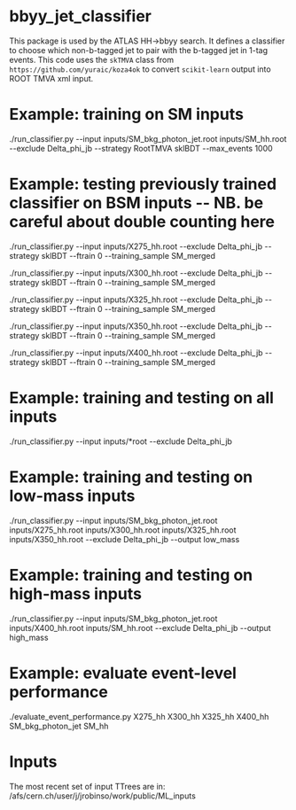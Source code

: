# bbyy_jet_classifier
This package is used by the ATLAS HH->bbyy search.
It defines a classifier to choose which non-b-tagged jet to pair with the b-tagged jet in 1-tag events.
This code uses the ```skTMVA``` class from ```https://github.com/yuraic/koza4ok``` to convert ```scikit-learn``` output into ROOT TMVA xml input.

# Example: training on SM inputs
./run_classifier.py --input inputs/SM_bkg_photon_jet.root inputs/SM_hh.root --exclude Delta_phi_jb --strategy RootTMVA sklBDT --max_events 1000

# Example: testing previously trained classifier on BSM inputs -- NB. be careful about double counting here
./run_classifier.py --input inputs/X275_hh.root --exclude Delta_phi_jb --strategy sklBDT --ftrain 0 --training_sample SM_merged

./run_classifier.py --input inputs/X300_hh.root --exclude Delta_phi_jb --strategy sklBDT --ftrain 0 --training_sample SM_merged

./run_classifier.py --input inputs/X325_hh.root --exclude Delta_phi_jb --strategy sklBDT --ftrain 0 --training_sample SM_merged

./run_classifier.py --input inputs/X350_hh.root --exclude Delta_phi_jb --strategy sklBDT --ftrain 0 --training_sample SM_merged

./run_classifier.py --input inputs/X400_hh.root --exclude Delta_phi_jb --strategy sklBDT --ftrain 0 --training_sample SM_merged

# Example: training and testing on all inputs
./run_classifier.py --input inputs/*root --exclude Delta_phi_jb

# Example: training and testing on low-mass inputs
./run_classifier.py --input inputs/SM_bkg_photon_jet.root inputs/X275_hh.root inputs/X300_hh.root inputs/X325_hh.root inputs/X350_hh.root --exclude Delta_phi_jb --output low_mass

# Example: training and testing on high-mass inputs
./run_classifier.py --input inputs/SM_bkg_photon_jet.root inputs/X400_hh.root inputs/SM_hh.root --exclude Delta_phi_jb --output high_mass

# Example: evaluate event-level performance
./evaluate_event_performance.py X275_hh X300_hh X325_hh X400_hh SM_bkg_photon_jet SM_hh

# Inputs
The most recent set of input TTrees are in:
/afs/cern.ch/user/j/jrobinso/work/public/ML_inputs
